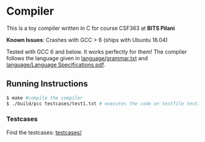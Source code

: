 # Compiler

This is a toy compiler written in C for course CSF363 at **BITS Pilani**

**Known Issues**: Crashes with GCC > 6 (ships with Ubuntu 16.04)

Tested with GCC 6 and below. It works perfectly for them!
The compiler follows the language given in [language/grammar.txt](language/grammar.txt) and [language/Language Specifications.pdf](language/Language%20Specifications.pdf).

## Running Instructions

```bash
$ make #compile the compiler
$ ./build/pcc testcases/test1.txt # executes the code on testfile test1.txt
```

### Testcases
Find the testcases: [testcases/](testcases/)

